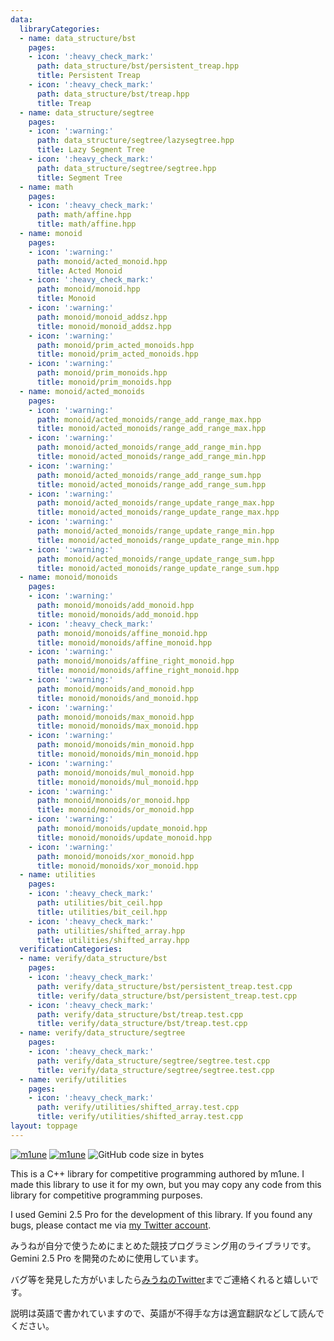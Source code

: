 ```yaml
---
data:
  libraryCategories:
  - name: data_structure/bst
    pages:
    - icon: ':heavy_check_mark:'
      path: data_structure/bst/persistent_treap.hpp
      title: Persistent Treap
    - icon: ':heavy_check_mark:'
      path: data_structure/bst/treap.hpp
      title: Treap
  - name: data_structure/segtree
    pages:
    - icon: ':warning:'
      path: data_structure/segtree/lazysegtree.hpp
      title: Lazy Segment Tree
    - icon: ':heavy_check_mark:'
      path: data_structure/segtree/segtree.hpp
      title: Segment Tree
  - name: math
    pages:
    - icon: ':heavy_check_mark:'
      path: math/affine.hpp
      title: math/affine.hpp
  - name: monoid
    pages:
    - icon: ':warning:'
      path: monoid/acted_monoid.hpp
      title: Acted Monoid
    - icon: ':heavy_check_mark:'
      path: monoid/monoid.hpp
      title: Monoid
    - icon: ':warning:'
      path: monoid/monoid_addsz.hpp
      title: monoid/monoid_addsz.hpp
    - icon: ':warning:'
      path: monoid/prim_acted_monoids.hpp
      title: monoid/prim_acted_monoids.hpp
    - icon: ':warning:'
      path: monoid/prim_monoids.hpp
      title: monoid/prim_monoids.hpp
  - name: monoid/acted_monoids
    pages:
    - icon: ':warning:'
      path: monoid/acted_monoids/range_add_range_max.hpp
      title: monoid/acted_monoids/range_add_range_max.hpp
    - icon: ':warning:'
      path: monoid/acted_monoids/range_add_range_min.hpp
      title: monoid/acted_monoids/range_add_range_min.hpp
    - icon: ':warning:'
      path: monoid/acted_monoids/range_add_range_sum.hpp
      title: monoid/acted_monoids/range_add_range_sum.hpp
    - icon: ':warning:'
      path: monoid/acted_monoids/range_update_range_max.hpp
      title: monoid/acted_monoids/range_update_range_max.hpp
    - icon: ':warning:'
      path: monoid/acted_monoids/range_update_range_min.hpp
      title: monoid/acted_monoids/range_update_range_min.hpp
    - icon: ':warning:'
      path: monoid/acted_monoids/range_update_range_sum.hpp
      title: monoid/acted_monoids/range_update_range_sum.hpp
  - name: monoid/monoids
    pages:
    - icon: ':warning:'
      path: monoid/monoids/add_monoid.hpp
      title: monoid/monoids/add_monoid.hpp
    - icon: ':heavy_check_mark:'
      path: monoid/monoids/affine_monoid.hpp
      title: monoid/monoids/affine_monoid.hpp
    - icon: ':warning:'
      path: monoid/monoids/affine_right_monoid.hpp
      title: monoid/monoids/affine_right_monoid.hpp
    - icon: ':warning:'
      path: monoid/monoids/and_monoid.hpp
      title: monoid/monoids/and_monoid.hpp
    - icon: ':warning:'
      path: monoid/monoids/max_monoid.hpp
      title: monoid/monoids/max_monoid.hpp
    - icon: ':warning:'
      path: monoid/monoids/min_monoid.hpp
      title: monoid/monoids/min_monoid.hpp
    - icon: ':warning:'
      path: monoid/monoids/mul_monoid.hpp
      title: monoid/monoids/mul_monoid.hpp
    - icon: ':warning:'
      path: monoid/monoids/or_monoid.hpp
      title: monoid/monoids/or_monoid.hpp
    - icon: ':warning:'
      path: monoid/monoids/update_monoid.hpp
      title: monoid/monoids/update_monoid.hpp
    - icon: ':warning:'
      path: monoid/monoids/xor_monoid.hpp
      title: monoid/monoids/xor_monoid.hpp
  - name: utilities
    pages:
    - icon: ':heavy_check_mark:'
      path: utilities/bit_ceil.hpp
      title: utilities/bit_ceil.hpp
    - icon: ':heavy_check_mark:'
      path: utilities/shifted_array.hpp
      title: utilities/shifted_array.hpp
  verificationCategories:
  - name: verify/data_structure/bst
    pages:
    - icon: ':heavy_check_mark:'
      path: verify/data_structure/bst/persistent_treap.test.cpp
      title: verify/data_structure/bst/persistent_treap.test.cpp
    - icon: ':heavy_check_mark:'
      path: verify/data_structure/bst/treap.test.cpp
      title: verify/data_structure/bst/treap.test.cpp
  - name: verify/data_structure/segtree
    pages:
    - icon: ':heavy_check_mark:'
      path: verify/data_structure/segtree/segtree.test.cpp
      title: verify/data_structure/segtree/segtree.test.cpp
  - name: verify/utilities
    pages:
    - icon: ':heavy_check_mark:'
      path: verify/utilities/shifted_array.test.cpp
      title: verify/utilities/shifted_array.test.cpp
layout: toppage
---
```

[![m1une](https://img.shields.io/endpoint?url=https%3A%2F%2Fatcoder-badges.now.sh%2Fapi%2Fatcoder%2Fjson%2Fm1une)](https://atcoder.jp/users/m1une)
[![m1une](https://img.shields.io/endpoint?url=https%3A%2F%2Fatcoder-badges.now.sh%2Fapi%2Fcodeforces%2Fjson%2Fm1une)](https://codeforces.com/profile/m1une)
![GitHub code size in bytes](https://img.shields.io/github/languages/code-size/m1une/library?style=flat-square)

This is a C++ library for competitive programming authored by m1une. I made this library to use it for my own, but you may copy any code from this library for competitive programming purposes.

I used Gemini 2.5 Pro for the development of this library. If you found any bugs, please contact me via [my Twitter account](https://x.com/m1une_kyopro).

みうねが自分で使うためにまとめた競技プログラミング用のライブラリです。 Gemini 2.5 Pro を開発のために使用しています。

バグ等を発見した方がいましたら[みうねのTwitter](https://x.com/m1une_kyopro)までご連絡くれると嬉しいです。

説明は英語で書かれていますので、英語が不得手な方は適宜翻訳などして読んでください。
